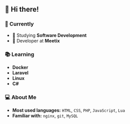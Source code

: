 ## 👋 Hi there!

### 🚀 Currently
- 📘 Studying **Software Development**
- 💼 Developer at **Meetix**

### 📚 Learning
- **Docker**
- **Laravel**
- **Linux**
- **C#**

### 💻 About Me
- **Most used languages:** `HTML`, `CSS`, `PHP`, `JavaScript`, `Lua`
- **Familiar with:** `nginx`, `git`, `MySQL`
